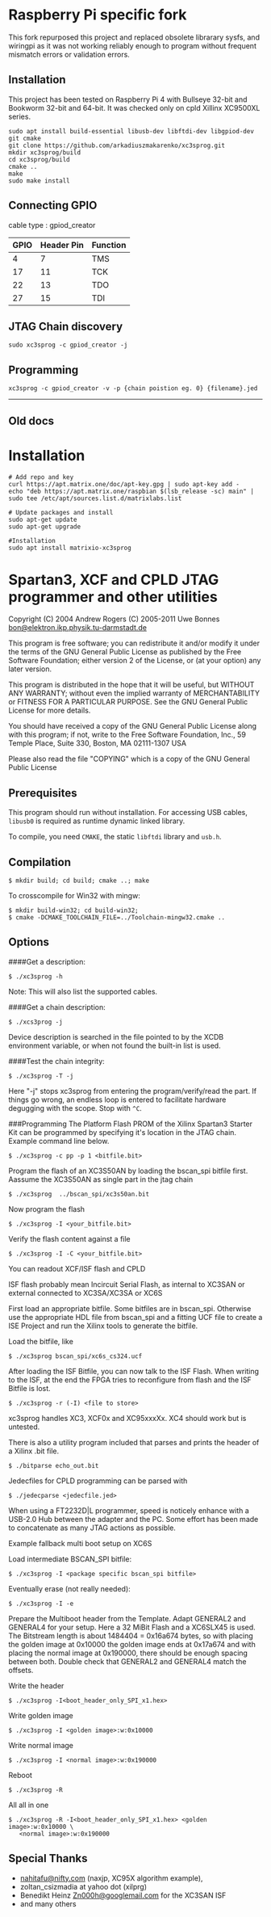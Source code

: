 # Raspberry Pi specific fork

This fork repurposed this project and replaced obsolete librarary sysfs, and wiringpi as it was not working reliably enough to program without frequent mismatch errors or validation errors.

## Installation
This project has been tested on Raspberry Pi 4 with Bullseye 32-bit and Bookworm 32-bit and 64-bit.
It was checked only on cpld Xillinx XC9500XL series.


```
sudo apt install build-essential libusb-dev libftdi-dev libgpiod-dev git cmake
git clone https://github.com/arkadiuszmakarenko/xc3sprog.git
mkdir xc3sprog/build
cd xc3sprog/build
cmake ..
make
sudo make install
```
## Connecting GPIO 
cable type : gpiod_creator

|GPIO |Header Pin |Function|
--- | --- | ---|
|4|7|TMS|
|17|11|TCK|
|22|13|TDO|
|27|15|TDI|

## JTAG Chain discovery

```
sudo xc3sprog -c gpiod_creator -j

```

## Programming
```
xc3sprog -c gpiod_creator -v -p {chain poistion eg. 0} {filename}.jed
```

---
Old docs
---



# Installation
```
# Add repo and key
curl https://apt.matrix.one/doc/apt-key.gpg | sudo apt-key add -
echo "deb https://apt.matrix.one/raspbian $(lsb_release -sc) main" | sudo tee /etc/apt/sources.list.d/matrixlabs.list

# Update packages and install
sudo apt-get update
sudo apt-get upgrade

#Installation
sudo apt install matrixio-xc3sprog

```

# Spartan3, XCF and CPLD JTAG programmer and other utilities

Copyright (C) 2004 Andrew Rogers
          (C) 2005-2011 Uwe Bonnes bon@elektron.ikp.physik.tu-darmstadt.de

This program is free software; you can redistribute it and/or modify
it under the terms of the GNU General Public License as published by
the Free Software Foundation; either version 2 of the License, or
(at your option) any later version.

This program is distributed in the hope that it will be useful,
but WITHOUT ANY WARRANTY; without even the implied warranty of
MERCHANTABILITY or FITNESS FOR A PARTICULAR PURPOSE.  See the
GNU General Public License for more details.

You should have received a copy of the GNU General Public License
along with this program; if not, write to the Free Software
Foundation, Inc., 59 Temple Place, Suite 330, Boston, MA  02111-1307  USA 

Please also read the file "COPYING" which is a copy of the GNU General
Public License

## Prerequisites
This program should run without installation. For accessing USB cables, `libusb0`
is required as runtime dynamic linked library.

To compile, you need `CMAKE`, the static `libftdi` library and `usb.h`. 

## Compilation

```
$ mkdir build; cd build; cmake ..; make
```
To crosscompile for Win32 with mingw:

```
$ mkdir build-win32; cd build-win32; 
$ cmake -DCMAKE_TOOLCHAIN_FILE=../Toolchain-mingw32.cmake ..
```

## Options

####Get a description:
```
$ ./xc3sprog -h
```
Note: This will also list the supported cables.

####Get a chain description:
```
$ ./xcs3prog -j
```
Device description is searched in the file pointed to by the XCDB environment 
variable, or when not found the built-in list is used.

####Test the chain integrity:
```
$ ./xc3sprog -T -j
```
Here "-j" stops xc3sprog from entering the program/verify/read the part. If
things go wrong, an endless loop is entered to facilitate hardware degugging
with the scope.
Stop with `^C`.

###Programming
The Platform Flash PROM of the Xilinx Spartan3 Starter Kit can be programmed
by specifying it's location in the JTAG chain. Example command line below.
```
$ ./xc3sprog -c pp -p 1 <bitfile.bit>
```
Program the flash of an XC3S50AN by loading the bscan_spi bitfile
first. Aassume the XC3S50AN as single part in the jtag chain
```
$ ./xc3sprog  ../bscan_spi/xc3s50an.bit
```
Now program the flash
```
$ ./xc3sprog -I <your_bitfile.bit>
```
Verify the flash content against a file
```
$ ./xc3sprog -I -C <your_bitfile.bit>
```
You can readout XCF/ISF flash and CPLD

ISF flash probably mean Incircuit Serial Flash, as internal to XC3SAN or 
external connected to XC3SA/XC3SA or XC6S

First load an appropriate bitfile. Some bitfiles are in bscan_spi. Otherwise
use the appropriate HDL file from bscan_spi and a fitting UCF file to create
a ISE Project and run the Xilinx tools to generate the bitfile.

Load the bitfile, like
```
$ ./xc3sprog bscan_spi/xc6s_cs324.ucf
```
After loading the ISF Bitfile, you can now talk to the ISF Flash. When 
writing to the ISF, at the end the FPGA tries to reconfigure from flash
and the ISF Bitfile is lost.
```
$ ./xc3sprog -r (-I) <file to store>
```
xc3sprog handles XC3, XCF0x and XC95xxxXx. XC4 should work but is untested.

There is also a utility program included that parses and prints the header
of a Xilinx .bit file.
```
$ ./bitparse echo_out.bit
```
Jedecfiles for CPLD programming can be parsed with
```
$ ./jedecparse <jedecfile.jed>
```
When using a FT2232D|L programmer, speed is noticely enhance with a USB-2.0 
Hub between the adapter and the PC. Some effort has been made to concatenate 
as many JTAG actions as possible.

Example fallback multi boot setup on XC6S

Load intermediate BSCAN_SPI bitfile:
```
$ ./xc3sprog -I <package specific bscan_spi bitfile>
```
Eventually erase (not really needed):
```
$ ./xc3sprog -I -e
```

Prepare the Multiboot header from the Template. Adapt GENERAL2 and GENERAL4 for
your setup. Here a 32 MiBit Flash and a XC6SLX45 is used. The Bitstream length
is about 1484404 = 0x16a674 bytes, so with placing the golden image at 0x10000 
the golden image ends at 0x17a674 and with placing the normal image at 0x190000,
there should be enough spacing between both. Double check that GENERAL2 and 
GENERAL4 match the offsets.

Write the header
```
$ ./xc3sprog -I<boot_header_only_SPI_x1.hex> 
```

Write golden image
```
$ ./xc3sprog -I <golden image>:w:0x10000
```
 
Write normal image
```
$ ./xc3sprog -I <normal image>:w:0x190000
```

Reboot
```
$ ./xc3sprog -R
```

All all in one
```
$ ./xc3sprog -R -I<boot_header_only_SPI_x1.hex> <golden image>:w:0x10000 \
   <normal image>:w:0x190000
```

## Special Thanks

* nahitafu@nifty.com (naxjp, XC95X algorithm example),
* zoltan_csizmadia at yahoo dot (xilprg)
* Benedikt Heinz <Zn000h@googlemail.com> for the XC3SAN ISF 
* and many others
